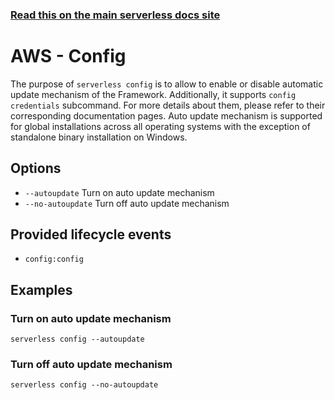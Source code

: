 <!--
title: Serverless Framework Commands - AWS Lambda - Config
menuText: config
menuOrder: 1
description: Configure Serverless
layout: Doc
-->

<!-- DOCS-SITE-LINK:START automatically generated  -->

### [Read this on the main serverless docs site](https://www.serverless.com/framework/docs/providers/aws/cli-reference/config)

<!-- DOCS-SITE-LINK:END -->

# AWS - Config

The purpose of `serverless config` is to allow to enable or disable automatic update mechanism of the Framework. Additionally, it supports `config credentials` subcommand. For more details about them, please refer to their corresponding documentation pages. Auto update mechanism is supported for global installations across all operating systems with the exception of standalone binary installation on Windows.

## Options

- `--autoupdate` Turn on auto update mechanism
- `--no-autoupdate` Turn off auto update mechanism

## Provided lifecycle events

- `config:config`

## Examples

### Turn on auto update mechanism

```
serverless config --autoupdate
```

### Turn off auto update mechanism

```
serverless config --no-autoupdate
```
